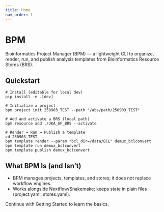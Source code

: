 ```yaml
---
title: Home
nav_order: 1
---
```


# BPM

Bioinformatics Project Manager (BPM) — a lightweight CLI to organize, render, run, and publish analysis templates from Bioinformatics Resource Stores (BRS).

## Quickstart

```
# Install (editable for local dev)
pip install -e .[dev]

# Initialize a project
bpm project init 250903_TEST --path "/abs/path/250903_TEST"

# Add and activate a BRS (local path)
bpm resource add ./UKA_GF_BRS --activate

# Render → Run → Publish a template
cd 250903_TEST
bpm template render --param "bcl_dir=/data/BCL" demux_bclconvert
bpm template run demux_bclconvert
bpm template publish demux_bclconvert
```

## What BPM Is (and Isn’t)

- BPM manages projects, templates, and stores; it does not replace workflow engines.
- Works alongside Nextflow/Snakemake; keeps state in plain files (project.yaml, stores.yaml).

Continue with Getting Started to learn the basics.

